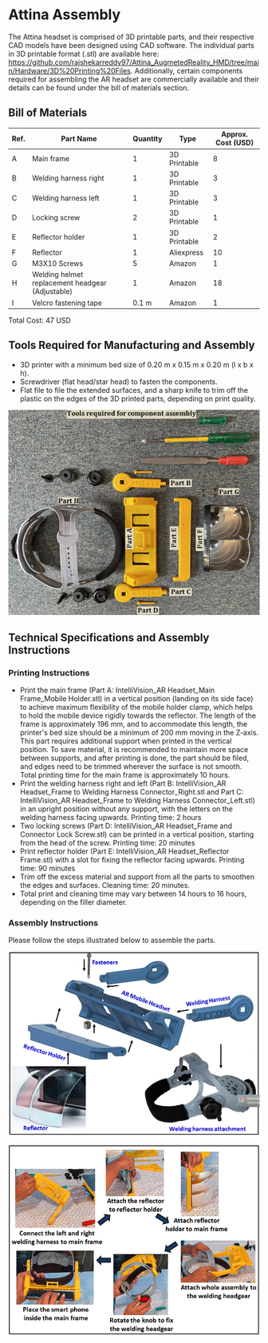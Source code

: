 # Attina Assembly

The Attina headset is comprised of 3D printable parts, and their respective CAD models have been designed using CAD software. The individual parts in 3D printable format (.stl) are available here: https://github.com/rajshekarreddy97/Attina_AugmetedReality_HMD/tree/main/Hardware/3D%20Printing%20Files. Additionally, certain components required for assembling the AR headset are commercially available and their details can be found under the bill of materials section.

## Bill of Materials

| Ref. | Part Name                                     | Quantity | Type          | Approx. Cost (USD) |
|------|-----------------------------------------------|----------|---------------|-------------------|
| A    | Main frame                                    | 1        | 3D Printable | 8                 |
| B    | Welding harness right                         | 1        | 3D Printable | 3                 |
| C    | Welding harness left                          | 1        | 3D Printable | 3                 |
| D    | Locking screw                                 | 2        | 3D Printable | 1                 |
| E    | Reflector holder                              | 1        | 3D Printable | 2                 |
| F    | Reflector                                     | 1        | Aliexpress    | 10                |
| G    | M3X10 Screws                                  | 5        | Amazon        | 1                 |
| H    | Welding helmet replacement headgear (Adjustable) | 1    | Amazon        | 18                |
| I    | Velcro fastening tape                         | 0.1 m    | Amazon        | 1                 |

Total Cost: 47 USD

## Tools Required for Manufacturing and Assembly

- 3D printer with a minimum bed size of 0.20 m x 0.15 m x 0.20 m (l x b x h).
- Screwdriver (flat head/star head) to fasten the components.
- Flat file to file the extended surfaces, and a sharp knife to trim off the plastic on the edges of the 3D printed parts, depending on print quality.

![Image of assembly tools required](https://github.com/rajshekarreddy97/Attina_AugmetedReality_HMD/blob/main/Hardware/Images/Headset_Components.jpg)

## Technical Specifications and Assembly Instructions

### Printing Instructions

- Print the main frame (Part A: IntelliVision_AR Headset_Main Frame_Mobile Holder.stl) in a vertical position (landing on its side face) to achieve maximum flexibility of the mobile holder clamp, which helps to hold the mobile device rigidly towards the reflector. The length of the frame is approximately 196 mm, and to accommodate this length, the printer's bed size should be a minimum of 200 mm moving in the Z-axis. This part requires additional support when printed in the vertical position. To save material, it is recommended to maintain more space between supports, and after printing is done, the part should be filed, and edges need to be trimmed wherever the surface is not smooth. Total printing time for the main frame is approximately 10 hours.
- Print the welding harness right and left (Part B: IntelliVision_AR Headset_Frame to Welding Harness Connector_Right.stl and Part C: IntelliVision_AR Headset_Frame to Welding Harness Connector_Left.stl) in an upright position without any support, with the letters on the welding harness facing upwards. Printing time: 2 hours
- Two locking screws (Part D: IntelliVision_AR Headset_Frame and Connector Lock Screw.stl) can be printed in a vertical position, starting from the head of the screw. Printing time: 20 minutes
- Print reflector holder (Part E: IntelliVision_AR Headset_Reflector Frame.stl) with a slot for fixing the reflector facing upwards. Printing time: 90 minutes
- Trim off the excess material and support from all the parts to smoothen the edges and surfaces. Cleaning time: 20 minutes.
- Total print and cleaning time may vary between 14 hours to 16 hours, depending on the filler diameter.

### Assembly Instructions

Please follow the steps illustrated below to assemble the parts.

![Assembly Instructions](https://github.com/rajshekarreddy97/Attina_AugmetedReality_HMD/blob/main/Hardware/Images/AR_Headset_Assembly_Instruction.jpg)

![Assembly Instructions Flowchart](https://github.com/rajshekarreddy97/Attina_AugmetedReality_HMD/blob/main/Hardware/Images/AR_Headset_Assembly_Instruction_Flow_Chart.jpg)

